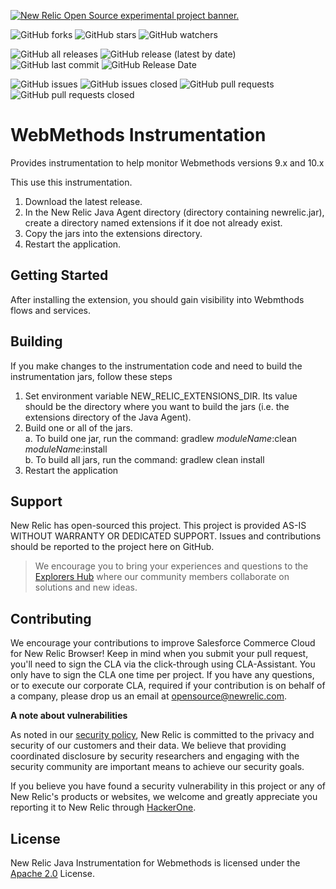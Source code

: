 <a href="https://opensource.newrelic.com/oss-category/#new-relic-experimental"><picture><source media="(prefers-color-scheme: dark)" srcset="https://github.com/newrelic/opensource-website/raw/main/src/images/categories/dark/Experimental.png"><source media="(prefers-color-scheme: light)" srcset="https://github.com/newrelic/opensource-website/raw/main/src/images/categories/Experimental.png"><img alt="New Relic Open Source experimental project banner." src="https://github.com/newrelic/opensource-website/raw/main/src/images/categories/Experimental.png"></picture></a>


![GitHub forks](https://img.shields.io/github/forks/newrelic-experimental/newrelic-java-webmethods?style=social)
![GitHub stars](https://img.shields.io/github/stars/newrelic-experimental/newrelic-java-webmethods?style=social)
![GitHub watchers](https://img.shields.io/github/watchers/newrelic-experimental/newrelic-java-webmethods?style=social)

![GitHub all releases](https://img.shields.io/github/downloads/newrelic-experimental/newrelic-java-webmethods/total)
![GitHub release (latest by date)](https://img.shields.io/github/v/release/newrelic-experimental/newrelic-java-webmethods)
![GitHub last commit](https://img.shields.io/github/last-commit/newrelic-experimental/newrelic-java-webmethods)
![GitHub Release Date](https://img.shields.io/github/release-date/newrelic-experimental/newrelic-java-webmethods)


![GitHub issues](https://img.shields.io/github/issues/newrelic-experimental/newrelic-java-webmethods)
![GitHub issues closed](https://img.shields.io/github/issues-closed/newrelic-experimental/newrelic-java-webmethods)
![GitHub pull requests](https://img.shields.io/github/issues-pr/newrelic-experimental/newrelic-java-webmethods)
![GitHub pull requests closed](https://img.shields.io/github/issues-pr-closed/newrelic-experimental/newrelic-java-webmethods)


# WebMethods Instrumentation

Provides instrumentation to help monitor Webmethods versions 9.x and 10.x


This use this instrumentation.   
1. Download the latest release.    
2. In the New Relic Java Agent directory (directory containing newrelic.jar), create a directory named extensions if it doe not already exist.   
3. Copy the jars into the extensions directory.   
4. Restart the application.  

## Getting Started

After installing the extension, you should gain visibility into Webmthods flows and services.

## Building

If you make changes to the instrumentation code and need to build the instrumentation jars, follow these steps
1. Set environment variable NEW_RELIC_EXTENSIONS_DIR.  Its value should be the directory where you want to build the jars (i.e. the extensions directory of the Java Agent).   
2. Build one or all of the jars.   
a. To build one jar, run the command:  gradlew _moduleName_:clean  _moduleName_:install    
b. To build all jars, run the command: gradlew clean install
3. Restart the application

## Support

New Relic has open-sourced this project. This project is provided AS-IS WITHOUT WARRANTY OR DEDICATED SUPPORT. Issues and contributions should be reported to the project here on GitHub.

>We encourage you to bring your experiences and questions to the [Explorers Hub](https://discuss.newrelic.com) where our community members collaborate on solutions and new ideas.

## Contributing

We encourage your contributions to improve Salesforce Commerce Cloud for New Relic Browser! Keep in mind when you submit your pull request, you'll need to sign the CLA via the click-through using CLA-Assistant. You only have to sign the CLA one time per project. If you have any questions, or to execute our corporate CLA, required if your contribution is on behalf of a company, please drop us an email at opensource@newrelic.com.

**A note about vulnerabilities**

As noted in our [security policy](../../security/policy), New Relic is committed to the privacy and security of our customers and their data. We believe that providing coordinated disclosure by security researchers and engaging with the security community are important means to achieve our security goals.

If you believe you have found a security vulnerability in this project or any of New Relic's products or websites, we welcome and greatly appreciate you reporting it to New Relic through [HackerOne](https://hackerone.com/newrelic).

## License

New Relic Java Instrumentation for Webmethods is licensed under the [Apache 2.0](http://apache.org/licenses/LICENSE-2.0.txt) License.
